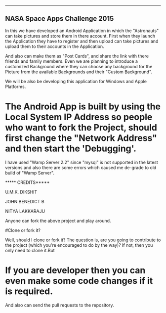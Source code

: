 --------------------------------
NASA Space Apps Challenge 2015
--------------------------------
In this we have developed an Android Application in which the "Astronauts" can take pictures and store them in there account.
First when they launch the Application they have to register and then upload can take pictures and 
upload them to their accounts in the Application.

And also can make them as "Post Cards", and share the link with there friends and family members.
Even we are planning to introduce a customized Background where they can choose any background 
for the Picture from the available Backgrounds and their "Custom Background".

We will be also be developing this application for Windows and Apple Platforms.

# The Android App is built by using the Local System IP Address so people who want to fork the Project, should first change the "Network Address" and then start the 'Debugging'. 

I have used "Wamp Server 2.2" since "mysql" is not supported in the latest versions and also there are some errors which caused me de-grade to old build of "Wamp Server".




***** CREDITS*****

U.M.K. DIKSHIT

JOHN BENEDICT B

NITYA LAKKARAJU

Anyone can fork the above project and play around.

#Clone or fork it?

Well, should I clone or fork it? The question is, are you going to contribute to the project (which you're encouraged to do by the way)? If not, then you only need to clone it.But
# If you are developer then you can even make some code changes if it is required.
And also can send the pull requests to the repository.
